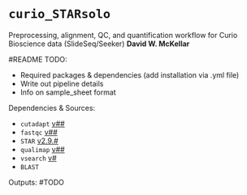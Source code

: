 # `curio_STARsolo`
Preprocessing, alignment, QC, and quantification workflow for Curio Bioscience data (SlideSeq/Seeker)
**David W. McKellar**

#README TODO:
- Required packages & dependencies (add installation via .yml file)
- Write out pipeline details
- Info on sample_sheet format

Dependencies & Sources:
- `cutadapt` [v##]()
- `fastqc` [v##]()
- `STAR` [v2.9.#]()
- `qualimap` [v##]()
- `vsearch` [v#](https://github.com/torognes/vsearch)
- `BLAST`

Outputs:
#TODO
